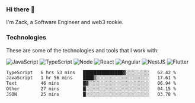 ### Hi there 👋
I'm Zack, a Software Engineer and web3 rookie.

### Technologies
These are some of the technologies and tools that I work with:

![JavaScript](https://img.shields.io/badge/JavaScript-323330.svg?logo=javascript&logoColor=F7DF1E) 
![TypeScript](https://img.shields.io/badge/TypeScript-007ACC.svg?logo=typescript&logoColor=white) 
![Node](https://img.shields.io/badge/Node.js-43853D.svg?logo=node.js&logoColor=white)
![React](https://img.shields.io/badge/React-20232a.svg?logo=react&logoColor=61DAFB) 
![Angular](https://img.shields.io/badge/Angular-E23237.svg?logo=angularjs&logoColor=white)
![NestJS](https://img.shields.io/badge/NestJS-E0234E?logo=nestjs&logoColor=white)
![Flutter](https://img.shields.io/badge/Flutter-02569B.svg?logo=flutter&logoColor=white)

<!--START_SECTION:waka-->

```txt
TypeScript   6 hrs 53 mins   ███████████████▓░░░░░░░░░   62.42 %
JavaScript   1 hr 56 mins    ████▒░░░░░░░░░░░░░░░░░░░░   17.61 %
Text         46 mins         █▓░░░░░░░░░░░░░░░░░░░░░░░   06.94 %
Other        27 mins         █░░░░░░░░░░░░░░░░░░░░░░░░   04.15 %
JSON         25 mins         █░░░░░░░░░░░░░░░░░░░░░░░░   03.78 %
```

<!--END_SECTION:waka-->
